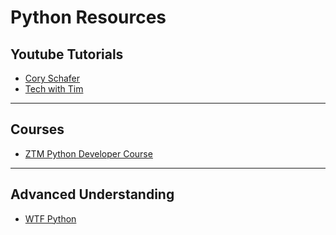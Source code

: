 # Python Resources

## Youtube Tutorials
* [Cory Schafer](https://www.youtube.com/c/Coreyms/playlists)
* [Tech with Tim](https://www.youtube.com/c/TechWithTim/playlists)

<hr>

## Courses
* [ZTM Python Developer Course](https://academy.zerotomastery.io/p/complete-python-developer-zero-to-mastery)

<hr>

## Advanced Understanding
* [WTF Python](https://github.com/satwikkansal/wtfpython)